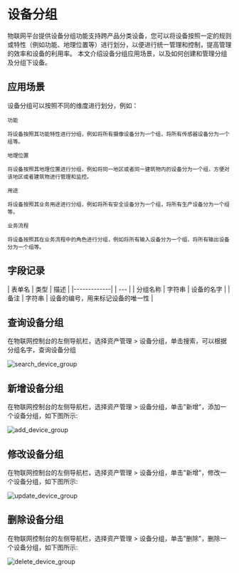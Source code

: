 # 设备分组

物联网平台提供设备分组功能支持跨产品分类设备，您可以将设备按照一定的规则或特性（例如功能、地理位置等）进行划分，以便进行统一管理和控制，提高管理的效率和设备的利用率。
本文介绍设备分组应用场景，以及如何创建和管理分组及分组下设备。


## 应用场景

设备分组可以按照不同的维度进行划分，例如：

    功能

    将设备按照其功能特性进行分组，例如将所有摄像设备分为一个组，将所有传感器设备分为一个组等。

    地理位置

    将设备按照其地理位置进行分组，例如将同一地区或者同一建筑物内的设备分为一个组，方便对该地区或者建筑物进行管理和监控。

    用途

    将设备按照其业务用途进行分组，例如将所有安全设备分为一个组，将所有生产设备分为一个组等。

    业务流程

    将设备按照其在业务流程中的角色进行分组，例如将所有输入设备分为一个组，将所有输出设备分为一个组等。

## 字段记录


| 表单名         | 类型 | 描述 |
|-------------|  | --- |
| 分组名称       | 字符串	| 设备的名字 |
| 备注       |	字符串 |	设备的编号，用来标记设备的唯一性 |

## 查询设备分组

在物联网控制台的左侧导航栏，选择资产管理 > 设备分组，单击搜索，可以根据分组名字，查询设备分组

![search_device_group](/docs-assets/img/docs-assets/device_group/search_device_group.png)

## 新增设备分组

在物联网控制台的左侧导航栏，选择资产管理 > 设备分组，单击"新增"，添加一个设备分组，如下图所示:


![add_device_group](/docs-assets/img/docs-assets/device_group/add_device_group.png)

## 修改设备分组

在物联网控制台的左侧导航栏，选择资产管理 > 设备分组，单击"新增"，修改一个设备分组，如下图所示:

![update_device_group](/docs-assets/img/docs-assets/device_group/update_device_group.png)

## 删除设备分组

在物联网控制台的左侧导航栏，选择资产管理 > 设备分组，单击"删除"，删除一个设备分组，如下图所示:

![delete_device_group](/docs-assets/img/docs-assets/device_group/delete_device_group.png)